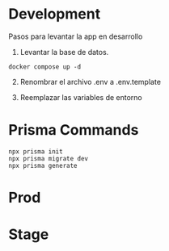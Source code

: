 # Development 
Pasos para levantar la app en desarrollo

1. Levantar la base de datos.
```
docker compose up -d
```

2. Renombrar el archivo .env a .env.template 

3. Reemplazar las variables de entorno

# Prisma Commands
```
npx prisma init
npx prisma migrate dev
npx prisma generate
```

# Prod

# Stage